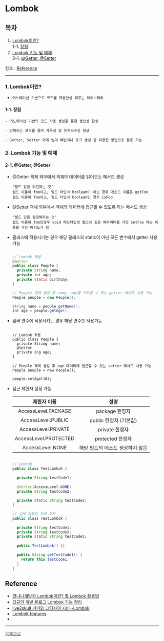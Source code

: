 # Lombok 

## 목차
1. [Lombok이란?](#1-lombokd이란)   
1-1. [장점](#1-1-장점)  
2. [Lombok 기능 및 예제](#2-lombok-기능-및-예제)  
2-1. [@Getter, @Setter](#2-1-getter-setter)   

참조 : [Reference](#reference)  
***

### 1. Lombok이란?
  - `어노테이션 기반으로 코드를 자동완성 해주는 라이브러리`  

#### 1-1. 장점
  ```
  - 어노테이션 기반의 코드 자동 생성을 통한 생산성 향상
  
  - 반복되는 코드를 줄여 가독성 및 유지보수성 향상
  
  - Getter, Setter 외에 빌더 패턴이나 로그 생성 등 다양한 방면으로 활용 가능
  ```
  
### 2. Lombok 기능 및 예제
#### 2-1. @Getter, @Setter
  - @Getter 객체 외부에서 객체의 데이터를 읽어오는 메서드 생성  
    ```
    '필드 값을 리턴하는 것'
    필드 이름이 foo이고, 필드 타입이 boolean이 아닌 경우 메소드 이름은 getFoo
    필드 이름이 foo이고, 필드 타입이 boolean인 경우 isFoo
    ```
    
  - @Setter 객체 외부에서 객체의 데이터에 접근할 수 있도록 하는 메서드 생성  
    ```
    '필드 값을 설정해주는 것'
    필드 이름이 foo인경우 void 리턴타입에 필드와 같은 파라미터를 가진 setFoo 라는 이름을 가진 메서드가 됨
    ```
  
  - 클래스에 적용시키는 경우 해당 클래스의 static이 아닌 모든 변수에서 getter 사용 가능
    ```java
    
    // Lombok 적용 
    @Getter
    public class People {
      private String name;
      private int age;
      private static birthday;
    }
    
    // People 객체 생성 후 name, age를 가져올 수 있는 getter 메서드 사용 가능 
    People people = new People();
    
    String name = people.getName();
    int age = people.getAge();
    ```
  
  - 멤버 변수에 적용시키는 경우 해당 변수만 사용가능
    ```
    
    // Lombok 적용
    public class People {
      private String name;
      @Setter
      private ing age;
    }
    
    // People 객체 생성 후 age 데이터에 접근할 수 있는 setter 메서드 사용 가능
    People people = new People();
    
    people.setAge(10);
    ```
    
  - 접근 제한자 설정 가능  
  
    |제한자 이름|설명|
    |:---:|:---:|
    |AccessLevel.PACKAGE	| package 한정자|
    |AccessLevel.PUBLIC	| public 한정자 (기본값)|
    |AccessLevel.PRIVATE	| private 한정자|
    |AccessLevel.PROTECTED	| protected 한정자|
    |AccessLevel.NONE	 | 해당 필드의 메소드 생성하지 않음|
      
    ```java
    
    // Lombok
    public class TestLombok {
      
      private String testCode1;
      
      @Getter(AccessLevel.NONE)
      private String testCode2;
      
      private static String testCode3;
    }  
    
    // 실제 적용된 자바 코드
    public class TestLombok {
      
      private String testCode1;
      private String testCode2;
      private static String testCode3;
      
      public TestLombok() {}
      
      public String getTestCode1() {
        return this.testCode1;
      }
    }
    ```
    
## Reference
 - [망나니개발자 Lombok이란? 및 Lombok 활용법](https://mangkyu.tistory.com/78)    
 - [딩규의 개발 블로그 Lombok 기능 정리](https://dingue.tistory.com/14)    
 - [live2skull 커피와 코딩사이 자바 -Lombok](https://blog.live2skull.kr/java/lombok/java-lombok/#2-equalsandhashcode%EB%A5%BC-%ED%95%A8%EB%B6%80%EB%A1%9C-%EC%82%AC%EC%9A%A9%ED%95%98%EC%A7%80-%EC%95%8A%EC%8A%B5%EB%8B%88%EB%8B%A4)  
 - [Lombok features](https://projectlombok.org/features/all)    
 - 
***
[목록으로](https://github.com/youngho-j/TIL/blob/main/Library/README.md)
